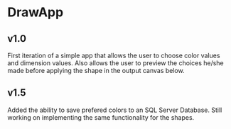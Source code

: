# DrawApp
## v1.0
First iteration of a simple app that allows the user to choose color values and dimension values. Also allows the user to preview the choices
he/she made before applying the shape in the output canvas below.

## v1.5
Added the ability to save prefered colors to an SQL Server Database. Still working on implementing the same functionality for the shapes.



